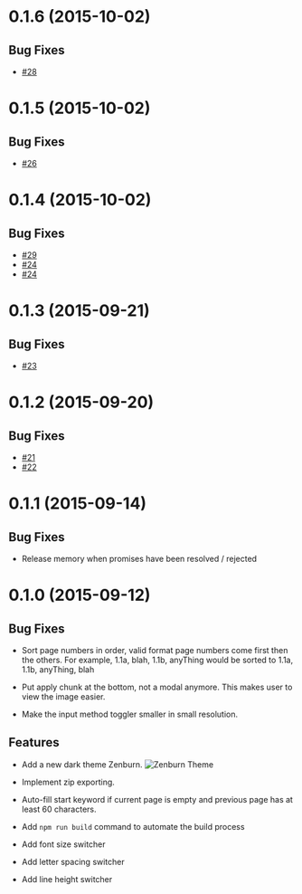<a name="0.1.6"></a>

# 0.1.6 (2015-10-02)

## Bug Fixes

- [\#28](https://github.com/karmapa/ketaka-lite/issues/28)

<a name="0.1.5"></a>

# 0.1.5 (2015-10-02)

## Bug Fixes

- [\#26](https://github.com/karmapa/ketaka-lite/issues/26)

<a name="0.1.4"></a>

# 0.1.4 (2015-10-02)

## Bug Fixes

- [\#29](https://github.com/karmapa/ketaka-lite/issues/29)
- [\#24](https://github.com/karmapa/ketaka-lite/issues/25)
- [\#24](https://github.com/karmapa/ketaka-lite/issues/24)


<a name="0.1.3"></a>
# 0.1.3 (2015-09-21)

## Bug Fixes

- [\#23](https://github.com/karmapa/ketaka-lite/issues/23)


<a name="0.1.2"></a>
# 0.1.2 (2015-09-20)

## Bug Fixes

- [\#21](https://github.com/karmapa/ketaka-lite/issues/21)
- [\#22](https://github.com/karmapa/ketaka-lite/issues/22)

<a name="0.1.1"></a>
# 0.1.1 (2015-09-14)

## Bug Fixes

- Release memory when promises have been resolved / rejected

<a name="0.1.0"></a>
# 0.1.0 (2015-09-12)

## Bug Fixes

- Sort page numbers in order, valid format page numbers come first then the others.
For example, 1.1a, blah, 1.1b, anyThing would be sorted to 1.1a, 1.1b, anyThing, blah

- Put apply chunk at the bottom, not a modal anymore. This makes user to view the image easier.

- Make the input method toggler smaller in small resolution.


## Features

- Add a new dark theme Zenburn.
![Zenburn Theme](https://raw.githubusercontent.com/kmsheng/ketaka-lite/master/files/documentation/ketaka-lite-zenburn.png)

- Implement zip exporting.

- Auto-fill start keyword if current page is empty and previous page has at least 60 characters.

- Add `npm run build` command to automate the build process

- Add font size switcher

- Add letter spacing switcher

- Add line height switcher
